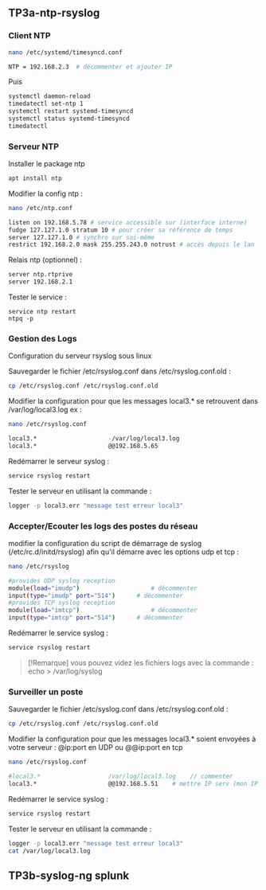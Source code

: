 
## TP3a-ntp-rsyslog

### Client NTP

```bash
nano /etc/systemd/timesyncd.conf

NTP = 192.168.2.3  # décommenter et ajouter IP
```

Puis
```bash
systemctl daemon-reload
timedatectl set-ntp 1
systemctl restart systemd-timesyncd
systemctl status systemd-timesyncd
timedatectl
```

### Serveur NTP

Installer le package ntp
```bash
apt install ntp
```

Modifier la config ntp :
```bash
nano /etc/ntp.conf

listen on 192.168.5.78 # service accessible sur (interface interne)
fudge 127.127.1.0 stratum 10 # pour créer sa référence de temps
server 127.127.1.0 # synchro sur soi-même
restrict 192.168.2.0 mask 255.255.243.0 notrust # accès depuis le lan
```

Relais ntp (optionnel) :
```bash
server ntp.rtprive
server 192.168.2.1
```

Tester le service :
```
service ntp restart
ntpq -p
```

### Gestion des Logs

Configuration du serveur rsyslog sous linux

Sauvegarder le fichier /etc/rsyslog.conf dans /etc/rsyslog.conf.old :
```bash
cp /etc/rsyslog.conf /etc/rsyslog.conf.old
```

Modifier la configuration pour que les messages local3.* se retrouvent dans /var/log/local3.log ex :
```bash
nano /etc/rsyslog.conf

local3.*                    -/var/log/local3.log
local3.*                    @@192.168.5.65
```

Redémarrer le serveur syslog :
```bash
service rsyslog restart
```

Tester le serveur en utilisant la commande : 
```bash
logger -p local3.err "message test erreur local3"
```

### Accepter/Ecouter les logs des postes du réseau

modifier la configuration du script de démarrage de syslog (/etc/rc.d/initd/rsyslog) afin qu'il démarre avec les options udp et tcp :
```bash
nano /etc/rsyslog

#provides UDP syslog reception
module(load="imudp")                    # décommenter
input(type="imudp" port="514")      # décommenter
#provides TCP syslog reception
module(load="imtcp")                    # décommenter
input(type="imtcp" port="514")      # décommenter
```  

Redémarrer le service syslog :
```bash
service rsyslog restart
```

>[!Remarque]
>vous pouvez videz les fichiers logs avec la commande :
>echo > /var/log/syslog

### Surveiller un poste

Sauvegarder le fichier /etc/syslog.conf dans /etc/rsyslog.conf.old : 
```bash
cp /etc/rsyslog.conf /etc/rsyslog.conf.old
```

Modifier la configuration pour que les messages local3.* soient envoyées à votre serveur :
@ip:port en UDP ou @@ip:port en tcp
```bash
nano /etc/rsyslog.conf

#local3.*                   /var/log/local3.log    // commenter 
local3.*                    @@192.168.5.51    # mettre IP serv (mon IP si je suis serv)

```

Redémarrer le service syslog :
```bash
service rsyslog restart
```

Tester le serveur en utilisant la commande : 
```bash
logger -p local3.err "message test erreur local3"
cat /var/log/local3.log
```


## TP3b-syslog-ng splunk

